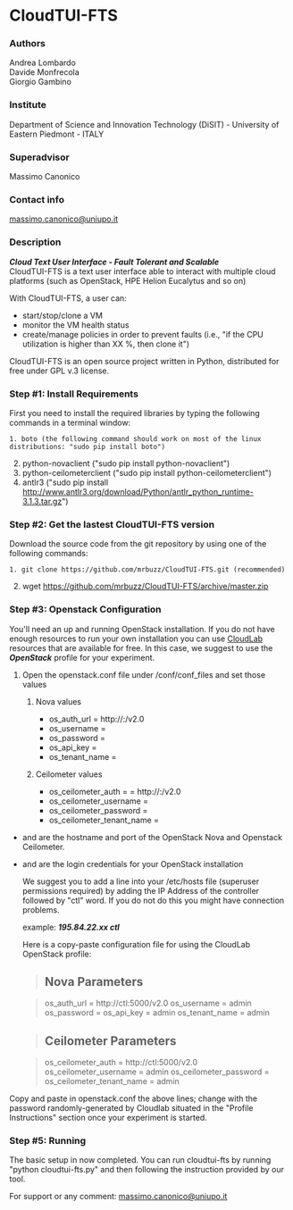 # CloudTUI-FTS

### Authors
Andrea Lombardo<br/>
Davide Monfrecola<br/>
Giorgio Gambino

### Institute
Department of Science and Innovation Technology (DiSIT) - University of Eastern Piedmont - ITALY

### Superadvisor
Massimo Canonico

### Contact info
massimo.canonico@uniupo.it

### Description
***Cloud Text User Interface - Fault Tolerant and Scalable***<br>
CloudTUI-FTS is a text user interface able to interact
with multiple cloud platforms (such as OpenStack, HPE Helion
Eucalytus and so on)

With CloudTUI-FTS, a user can:
- start/stop/clone a VM
- monitor the VM health status
- create/manage policies in order to prevent faults (i.e.,
"if the CPU utilization is higher than XX %, then clone it")

CloudTUI-FTS is an open source project written in Python,
distributed for free under GPL v.3 license.

### Step #1: Install Requirements

First you need to install the required libraries by typing the following
commands in a terminal window:

	1. boto (the following command should work on most of the linux distributions: "sudo pip install boto")
  2. python-novaclient ("sudo pip install python-novaclient")
  3. python-ceilometerclient ("sudo pip install python-ceilometerclient")
  4. antlr3 ("sudo pip install http://www.antlr3.org/download/Python/antlr_python_runtime-3.1.3.tar.gz")

### Step #2: Get the lastest CloudTUI-FTS version

Download the source code from the git repository by using one of the following
commands:

	1. git clone https://github.com/mrbuzz/CloudTUI-FTS.git (recommended)
  2. wget https://github.com/mrbuzz/CloudTUI-FTS/archive/master.zip

### Step #3: Openstack Configuration
You'll need an up and running OpenStack installation. If you do not have enough
resources to run your own installation you can use [CloudLab][1] resources
that are available for free.  In this case, we suggest to use the ***OpenStack***
profile for your experiment.

1. Open the openstack.conf file under /conf/conf_files and set those values

	1. Nova values
		+ os_auth_url = http://<HOSTNAME>:<PORT>/v2.0
		+ os_username = <USERNAME>
		+ os_password = <PASSWORD>
		+ os_api_key = <USERNAME>
		+ os_tenant_name = <USERNAME>

	2. Ceilometer values
		+ os_ceilometer_auth = = http://<HOSTNAME>:<PORT>/v2.0
		+	os_ceilometer_username = <USERNAME>
		+	os_ceilometer_password = <PASSWORD>
		+	os_ceilometer_tenant_name = <USERNAME>

 - <HOSTNAME> and <PORT> are the hostname and port of the OpenStack Nova
 	 and Openstack Ceilometer.
 - <USERNAME> and <PASSWORD> are the login credentials for your OpenStack
 	installation

	We suggest you to add a line into your /etc/hosts file (superuser permissions
	required) by adding the IP Address of the controller followed by "ctl" word. If
	you do not do this you might have connection problems.

	example: ***195.84.22.xx ctl***

	Here is a copy-paste configuration file for using the CloudLab OpenStack profile:

	>## Nova Parameters ##

	>os_auth_url = http://ctl:5000/v2.0
	>os_username = admin
	>os_password = <RANDOM PASSWORD>
	>os_api_key = admin
	>os_tenant_name = admin

	>## Ceilometer Parameters ##

	>os_ceilometer_auth = http://ctl:5000/v2.0
	>os_ceilometer_username = admin
	>os_ceilometer_password = <RANDOM PASSWORD>
	>os_ceilometer_tenant_name = admin

Copy and paste in openstack.conf the above lines; change <RANDOM PASSWORD>
with the password randomly-generated by Cloudlab situated in the "Profile
Instructions" section once your experiment is started.

### Step #5: Running
The basic setup in now completed. You can run cloudtui-fts by running "python
cloudtui-fts.py" and then following the instruction provided by our tool.


For support or any comment: massimo.canonico@uniupo.it

[1]: https://cloudlab.us/
